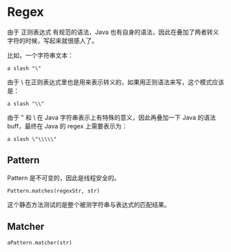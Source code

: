 # Regex

由于 正则表达式 有规范的语法，Java 也有自身的语法，因此在叠加了两者转义字符的时候，写起来就很感人了。

比如，一个字符串文本：

    a slash "\"
    
由于 \ 在正则表达式里也是用来表示转义的，如果用正则语法来写，这个模式应该是：

    a slash "\\"

    
由于 " 和 \ 在 Java 字符串表示上有特殊的意义，因此再叠加一下 Java 的语法 buff，最终在 Java 的 regex 上需要表示为：
                                
    a slash \"\\\\\"

## Pattern

Pattern 是不可变的，因此是线程安全的。

    Pattern.matches(regexStr, str)

这个静态方法测试的是整个被测字符串与表达式的匹配结果。


## Matcher

    aPattern.matcher(str)

## 